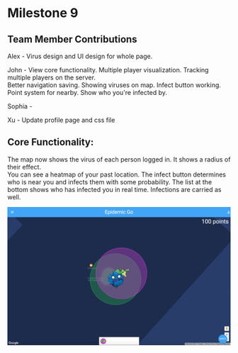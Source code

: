 # Milestone 9

## Team Member Contributions
Alex - Virus design and UI design for whole page.

John - View core functionality.  Multiple player visualization.  Tracking multiple players on the server.  
Better navigation saving.  Showing viruses on map.  Infect button working.  Point system for nearby.  Show who you're infected by.

Sophia - 
         
Xu - Update profile page and css file



## Core Functionality:
The map now shows the virus of each person logged in.  It shows a radius of their effect.  
You can see a heatmap of your past location.  The infect button determines who is near you and infects them
with some probability.  The list at the bottom shows who has infected you in real time.  Infections are carried as well.

![ScreenGrab](https://raw.githubusercontent.com/johnpallag/MashedPotatoRacoons/master/milestone9.png)
